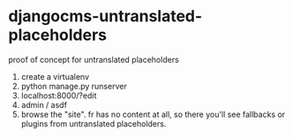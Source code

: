# djangocms-untranslated-placeholders
proof of concept for untranslated placeholders

1. create a virtualenv
2. python manage.py runserver
3. localhost:8000/?edit
4. admin / asdf
5. browse the "site". fr has no content at all, so there you'll see fallbacks or plugins from untranslated placeholders.
